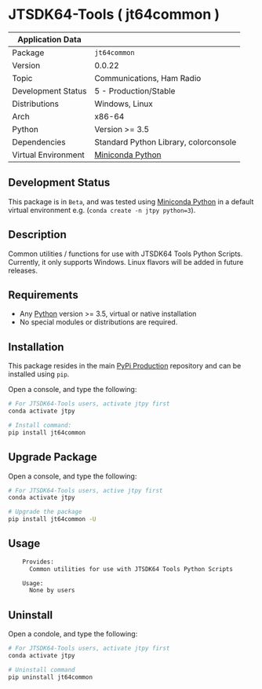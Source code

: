 # JTSDK64-Tools ( jt64common )

| Application Data ||
| ---| --- |
| Package             | `jt64common`
| Version             | 0.0.22
| Topic               | Communications, Ham Radio
| Development Status  | 5 - Production/Stable
| Distributions       | Windows, Linux
| Arch                | x86-64
| Python              | Version >= 3.5
| Dependencies        | Standard Python Library, colorconsole
| Virtual Environment | [Miniconda Python]

## Development Status

This package is in `Beta`, and was tested using [Miniconda Python][]
in a default virtual environment e.g. (`conda create -n jtpy python=3`).

## Description

Common utilities / functions for use with JTSDK64 Tools Python Scripts.
Currently, it only supports Windows. Linux flavors will be added in future
releases.

## Requirements

- Any [Python][] version >= 3.5, virtual or native installation
- No special modules or distributions are required.

## Installation

This package resides in the main [PyPi Production][] repository and can be
installed using `pip`.

Open a console, and type the following:

```bash
# For JTSDK64-Tools users, activate jtpy first
conda activate jtpy

# Install command:
pip install jt64common
```

## Upgrade Package

Open a console, and type the following:

```bash
# For JTSDK64-Tools users, active jtpy first
conda activate jtpy

# Upgrade the package
pip install jt64common -U
```

## Usage

```bash
    Provides:
      Common utilities for use with JTSDK64 Tools Python Scripts

    Usage:
      None by users
```

## Uninstall

Open a condole, and type the following:

```bash
# For JTSDK64-Tools users, activate jtpy first
conda activate jtpy

# Uninstall command
pip uninstall jt64common
```

[Install Miniconda Python]: `https://ki7mt.github.io/jtsdk64-tools/`
[JTSDK64-Tools]: `https://github.com/KI7MT/jtsdk64-tools`
[test.pypi.org]: `https://test.pypi.org/project/jt64common/`
[PyPi Production]: `https://pypi.org/project/jt64common/`
[Miniconda Python]: `https://docs.conda.io/en/latest/miniconda.html`
[Python]: `https://www.python.org/`
